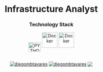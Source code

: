 </div>

<h1 align="center"> Infrastructure Analyst </h1>

<!-- TECHNOLOGY STACK -->
<h3 align="center">Technology Stack</h3>
  <div align="center">
  <img align="center" alt="PYTHON" height="30" width="40" src="https://cdn.jsdelivr.net/gh/devicons/devicon/icons/python/python-original.svg">
  <img src="https://cdn.jsdelivr.net/gh/devicons/devicon/icons/docker/docker-original.svg" alt="Docker" width="50" height="50" style="margin right: 10px;">
  <img src="[https://cdn.jsdelivr.net/gh/devicons/devicon/icons/docker/docker-original.svg](https://cdn.jsdelivr.net/gh/devicons/devicon/icons/linux/linux-original.svg)" alt="Docker" width="50" height="50" style="margin right: 10px;">
    <!-- TECHNOLOGY STACK END -->
<br><br>
<!-- SOCIAL MEDIAS --> 
<p align="center">
<a href="https://linkedin.com/in/diegombtavares" target="blank"><img align="center" src="https://img.shields.io/badge/-LinkedIn-%230077B5?style=for-the-badge&logo=linkedin&logoColor=white" alt="diegombtavares" target="_blank" /></a>
<a href="https://instagram.com/diegombtavares" target="blank"><img align="center" src="https://img.shields.io/badge/-Instagram-%23E4405F?style=for-the-badge&logo=instagram&logoColor=white" target="_blank" alt="diegombtavares" /></a>
<a href = "mailto:diegotavares.infra@gmail.com" target="_blank"><img align="center" src="https://img.shields.io/badge/Gmail-D14836?style=for-the-badge&logo=gmail&logoColor=white" ></a>
<!-- SOCIAL MEDIAS END --> 

